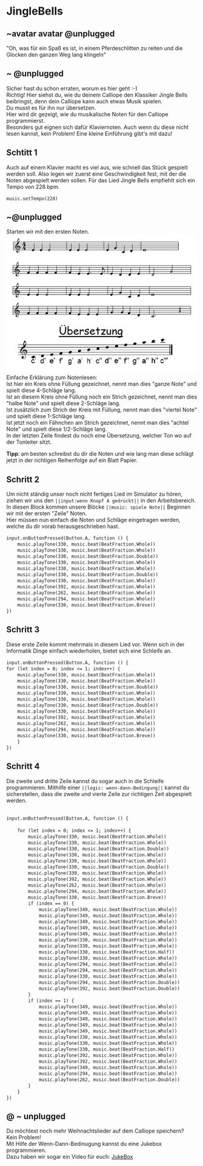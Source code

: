 # JingleBells
## ~avatar avatar @unplugged

"Oh, was für ein Spaß es ist, in einem Pferdeschlitten zu reiten und die Glocken den ganzen Weg lang klingeln"

## ~ @unplugged
Sicher hast du schon erraten, worum es hier geht :-) <br>
Richtig! Hier siehst du, wie du deinem Calliope den Klassiker Jingle Bells beibringst, denn dein Calliope kann auch etwas Musik spielen. <br>
Du musst es für ihn nur übersetzen. <br>
Hier wird dir gezeigt, wie du musikalische Noten für den Calliope programmierst. <br>
Besonders gut eignen sich dafür Klaviernoten. Auch wenn du diese nicht lesen kannst, kein Problem! Eine kleine Einführung gibt's mit dazu! 

## Schtitt 1
Auch auf einem Klavier macht es viel aus, wie schnell das Stück gespielt werden soll. Also legen wir zuerst eine Geschwindigkeit fest, mit der die Noten abgespielt werden sollen. Für das Lied Jingle Bells empfiehlt sich ein Tempo von 228 bpm.
```blocks
music.setTempo(228)
```
## ~@unplugged 
Starten wir mit den ersten Noten. <br>
![Noten](https://github.com/r00b1nh00d/Jinglebells/blob/master/JingleBellsNoten.png?raw=true) <br>
Einfache Erklärung zum Notenlesen: <br>
Ist hier ein Kreis ohne Füllung gezeichnet, nennt man dies "ganze Note" und spielt diese 4-Schläge lang. <br>
Ist an diesem Kreis ohne Füllung noch ein Strich gezeichnet, nennt man dies "halbe Note" und spielt diese 2-Schläge lang. <br>
Ist zusätzlich zum Strich der Kreis mit Füllung, nennt man dies "viertel Note" und spielt diese 1-Schläge lang. <br>
Ist jetzt noch ein Fähnchen am Strich gezeichnet, nennt man dies "achtel Note" und spielt diese 1/2-Schläge lang. <br>
In der letzten Zeile findest du noch eine Übersetzung, welcher Ton wo auf der Tonleiter sitzt. <br>

**Tipp**: am besten schreibst du dir die Noten und wie lang man diese schlägt jetzt in der richtigen Reihenfolge auf ein Blatt Papier.

## Schritt 2 
Um nicht ständig unser noch nicht fertiges Lied im Simulator zu hören, ziehen wir uns den ``||input:wenn Knopf A gedrückt||`` in den Arbeitsbereich. <br>
In diesen Block kommen unsere Blöcke ``||music: spiele Note||``
Beginnen wir mit der ersten "Zeile" Noten. <br>
Hier müssen nun einfach die Noten und Schläge eingetragen werden, welche du dir vorab herausgeschrieben hast. <br>
```blocks
input.onButtonPressed(Button.A, function () {
    music.playTone(330, music.beat(BeatFraction.Whole))
    music.playTone(330, music.beat(BeatFraction.Whole))
    music.playTone(330, music.beat(BeatFraction.Double))
    music.playTone(330, music.beat(BeatFraction.Whole))
    music.playTone(330, music.beat(BeatFraction.Whole))
    music.playTone(330, music.beat(BeatFraction.Double))
    music.playTone(330, music.beat(BeatFraction.Whole))
    music.playTone(392, music.beat(BeatFraction.Whole))
    music.playTone(262, music.beat(BeatFraction.Whole))
    music.playTone(294, music.beat(BeatFraction.Whole))
    music.playTone(330, music.beat(BeatFraction.Breve))
})
```


## Schritt 3 
Diese erste Zeile kommt mehrmals in diesem Lied vor. Wenn sich in der Informatik Dinge einfach wiederholen, bietet sich eine Schleife an.

```blocks
input.onButtonPressed(Button.A, function () {
for (let index = 0; index <= 1; index++) {
    music.playTone(330, music.beat(BeatFraction.Whole))
    music.playTone(330, music.beat(BeatFraction.Whole))
    music.playTone(330, music.beat(BeatFraction.Double))
    music.playTone(330, music.beat(BeatFraction.Whole))
    music.playTone(330, music.beat(BeatFraction.Whole))
    music.playTone(330, music.beat(BeatFraction.Double))
    music.playTone(330, music.beat(BeatFraction.Whole))
    music.playTone(392, music.beat(BeatFraction.Whole))
    music.playTone(262, music.beat(BeatFraction.Whole))
    music.playTone(294, music.beat(BeatFraction.Whole))
    music.playTone(330, music.beat(BeatFraction.Breve))
    }
})
```
## Schritt 4
Die zweite und dritte Zeile kannst du sogar auch in die Schleife programmieren. Mithilfe einer ``||logic: wenn-dann-Bedingung||`` kannst du sicherstellen, dass die zweite und vierte Zeile zur richtigen Zeit abgespielt werden.
```blocks

input.onButtonPressed(Button.A, function () {
   
    for (let index = 0; index <= 1; index++) {
        music.playTone(330, music.beat(BeatFraction.Whole))
        music.playTone(330, music.beat(BeatFraction.Whole))
        music.playTone(330, music.beat(BeatFraction.Double))
        music.playTone(330, music.beat(BeatFraction.Whole))
        music.playTone(330, music.beat(BeatFraction.Whole))
        music.playTone(330, music.beat(BeatFraction.Double))
        music.playTone(330, music.beat(BeatFraction.Whole))
        music.playTone(392, music.beat(BeatFraction.Whole))
        music.playTone(262, music.beat(BeatFraction.Whole))
        music.playTone(294, music.beat(BeatFraction.Whole))
        music.playTone(330, music.beat(BeatFraction.Breve))
        if (index == 0) {
            music.playTone(349, music.beat(BeatFraction.Whole))
            music.playTone(349, music.beat(BeatFraction.Whole))
            music.playTone(349, music.beat(BeatFraction.Whole))
            music.playTone(349, music.beat(BeatFraction.Whole))
            music.playTone(349, music.beat(BeatFraction.Whole))
            music.playTone(330, music.beat(BeatFraction.Whole))
            music.playTone(330, music.beat(BeatFraction.Whole))
            music.playTone(330, music.beat(BeatFraction.Half))
            music.playTone(330, music.beat(BeatFraction.Whole))
            music.playTone(294, music.beat(BeatFraction.Whole))
            music.playTone(294, music.beat(BeatFraction.Whole))
            music.playTone(330, music.beat(BeatFraction.Whole))
            music.playTone(294, music.beat(BeatFraction.Double))
            music.playTone(392, music.beat(BeatFraction.Double))
        }
        if (index == 1) {
            music.playTone(349, music.beat(BeatFraction.Whole))
            music.playTone(349, music.beat(BeatFraction.Whole))
            music.playTone(349, music.beat(BeatFraction.Whole))
            music.playTone(349, music.beat(BeatFraction.Whole))
            music.playTone(349, music.beat(BeatFraction.Whole))
            music.playTone(330, music.beat(BeatFraction.Whole))
            music.playTone(330, music.beat(BeatFraction.Whole))
            music.playTone(330, music.beat(BeatFraction.Half))
            music.playTone(392, music.beat(BeatFraction.Whole))
            music.playTone(392, music.beat(BeatFraction.Whole))
            music.playTone(349, music.beat(BeatFraction.Whole))
            music.playTone(294, music.beat(BeatFraction.Whole))
            music.playTone(262, music.beat(BeatFraction.Double))
        }
    }
})
```


## @ ~ unplugged 
Du möchtest noch mehr Weihnachtslieder auf dem Calliope speichern? <br>
Kein Problem! <br>
Mit Hilfe der Wenn-Dann-Bedinugung kannst du eine Jukebox programmieren. <br> 
Dazu haben wir sogar ein Video für euch: [JukeBox](https://www.youtube.com/watch?v=K-27g-bg3Ac?raw=true)

